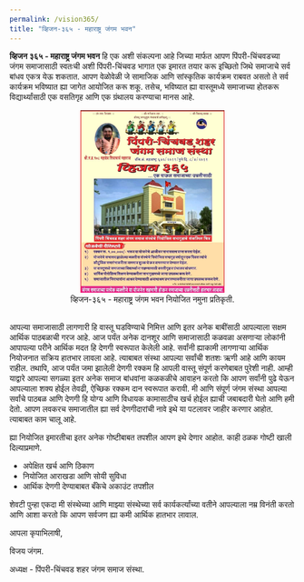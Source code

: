 ```yaml
---
permalink: /vision365/
title: "व्हिजन-३६५ - महाराष्ट्र जंगम भवन"
---
```


**व्हिजन ३६५ - महाराष्ट्र जंगम भवन** हि एक अशी संकल्पना आहे जिच्या मार्फत आपण पिंपरी-चिंचवडच्या जंगम समाजासाठी स्वतःची अशी पिंपरी-चिंचवड भागात एक इमारत तयार करू इच्छितो जिथे समाजाचे सर्व बांधव एकत्र येऊ शकतात. आपण वेळोवेळी जे सामाजिक आणि सांस्कृतिक कार्यक्रम राबवत असतो ते सर्व कार्यक्रम भविष्यात ह्या जागेत आयोजित करू शकू. तसेच, भविष्यात ह्या वास्तूमध्ये समाजाच्या होतकरू विद्यार्थ्यांसाठी एक वसतिगृह आणि एक ग्रंथालय करण्याचा मानस आहे. 

<center>
  <figure>
    <img src="/assets/images/vision365/vision_365_poster.jpg" alt="Snow" style="width:60%">
    <figcaption>व्हिजन-३६५ - महाराष्ट्र जंगम भवन नियोजित नमुना प्रतिकृती.</figcaption>
  </figure>
</center>
<br></br?

आपल्या समाजासाठी लागणारी हि वास्तू घडविण्याचे निमित्त आणि इतर अनेक बाबींसाठी आपल्याला सक्षम आर्थिक पाठबळाची गरज आहे. आज पर्यंत अनेक दानशूर आणि समाजासाठी कळवळा असणाऱ्या लोकांनी आपापल्या परीने आर्थिक मदत हि देणगी स्वरूपात केलेली आहे. सर्वांनी ह्याकामी लागणाऱ्या आर्थिक नियोजनात सक्रिय हातभार लावला आहे. त्याबाबत संस्था आपल्या सर्वांची शतशः ऋणी आहे आणि कायम राहील. तथापि, आज पर्यंत जमा झालेली देणगी रक्कम हि आपली वास्तू संपूर्ण करणेबाबत पुरेशी नाही. आम्ही याद्वारे आपल्या सगळ्या इतर अनेक समाज बांधवांना कळकळीचे आवाहन करतो कि आपण सर्वांनी पुढे येऊन आपल्याला शक्य होईल तेवढी, ऐच्छिक रक्कम दान स्वरूपात करावी. मी आणि संपूर्ण जंगम संस्था आपल्या सर्वांचे पाठबळ आणि देणगी हि योग्य आणि विधायक कामासाठीच खर्च होईल ह्याची जबाबदारी घेतो आणि हमी देतो. आपण लवकरच समाजातील ह्या सर्व देणगीदारांची नावे इथे या पटलावर जाहीर करणार आहोत. त्याबाबत काम चालू आहे. 

ह्या नियोजित इमारतीचा इतर अनेक गोष्टीबाबत तपशील आपण इथे देणार आहोत. काही ठळक गोष्टी खाली दिल्याप्रमाणे. 
- अपेक्षित खर्च आणि ठिकाण 
- नियोजित आराखडा आणि सोयी सुविधा 
- आर्थिक देणगी देण्याबाबत बँकेचे अकाउंट तपशील 

शेवटी पुन्हा एकदा मी संस्थेच्या आणि माझ्या संस्थेच्या सर्व कार्यकर्त्यांच्या वतीने आपल्याला नम्र विनंती करतो आणि आशा करतो कि आपण सर्वजण ह्या कमी आर्थिक हातभार लावाल.


आपला कृपाभिलाषी,

विजय जंगम.

अध्यक्ष - पिंपरी-चिंचवड शहर जंगम समाज संस्था.
